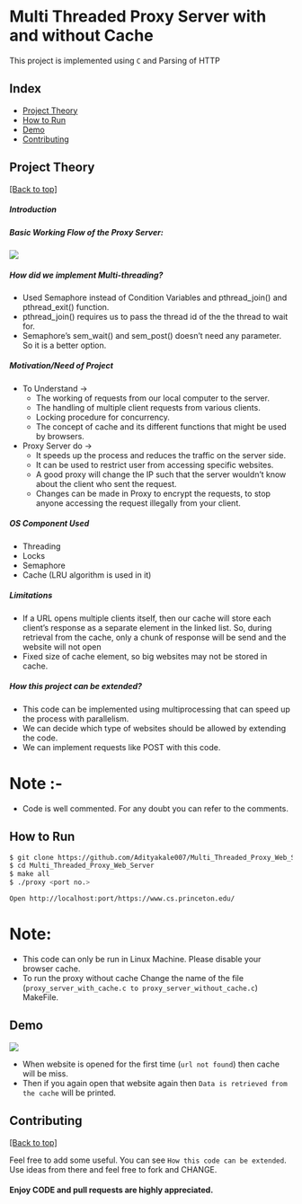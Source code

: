 <h1>Multi Threaded Proxy Server with and without Cache</h1>

This project is implemented using `C` and Parsing of HTTP 


## Index

- [Project Theory](https://github.com/Adityakale007/Multi_Threaded_Proxy_Web_Server#project-theory)
- [How to Run](https://github.com/Adityakale007/Multi_Threaded_Proxy_Web_Server#How-to-Run)
- [Demo](https://github.com/Adityakale007/Multi_Threaded_Proxy_Web_Server#Demo)
- [Contributing](https://github.com/Adityakale007/Multi_Threaded_Proxy_Web_Server#contributing)

## Project Theory

[[Back to top]](https://github.com/Adityakale007/Multi_Threaded_Proxy_Web_Server#index)

##### Introduction

##### Basic Working Flow of the Proxy Server:
![](https://github.com/Adityakale007/Multi_Threaded_Proxy_Web_Server/blob/main/pics/UML.JPG)

##### How did we implement Multi-threading?
- Used Semaphore instead of Condition Variables and pthread_join() and pthread_exit() function. 
- pthread_join() requires us to pass the thread id of the the thread to wait for. 
- Semaphore’s sem_wait() and sem_post() doesn’t need any parameter. So it is a better option. 


##### Motivation/Need of Project
- To Understand → 
  - The working of requests from our local computer to the server.
  - The handling of multiple client requests from various clients.
  - Locking procedure for concurrency.
  - The concept of cache and its different functions that might be used by browsers.
- Proxy Server do → 
  - It speeds up the process and reduces the traffic on the server side.
  - It can be used to restrict user from accessing specific websites.
  - A good proxy will change the IP such that the server wouldn’t know about the client who sent the request.
  - Changes can be made in Proxy to encrypt the requests, to stop anyone accessing the request illegally from your client.
 
##### OS Component Used ​
- Threading
- Locks 
- Semaphore
- Cache (LRU algorithm is used in it)

##### Limitations ​
- If a URL opens multiple clients itself, then our cache will store each client’s response as a separate element in the linked list. So, during retrieval from the cache, only a chunk of response will be send and the website will not open
- Fixed size of cache element, so big websites may not be stored in cache. 

##### How this project can be extended? ​
- This code can be implemented using multiprocessing that can speed up the process with parallelism.
- We can decide which type of websites should be allowed by extending the code.
- We can implement requests like POST with this code.


# Note :-
- Code is well commented. For any doubt you can refer to the comments.


## How to Run

```bash
$ git clone https://github.com/Adityakale007/Multi_Threaded_Proxy_Web_Server.git
$ cd Multi_Threaded_Proxy_Web_Server
$ make all
$ ./proxy <port no.>
```
`Open http://localhost:port/https://www.cs.princeton.edu/`

# Note:
- This code can only be run in Linux Machine. Please disable your browser cache.
- To run the proxy without cache Change the name of the file (`proxy_server_with_cache.c to proxy_server_without_cache.c`) MakeFile.

## Demo
![](https://github.com/Adityakale007/Multi_Threaded_Proxy_Web_Server/blob/main/pics/cache.png)
- When website is opened for the first time (`url not found`) then cache will be miss.
- Then if you again open that website again then `Data is retrieved from the cache` will be printed.

## Contributing

[[Back to top]](https://github.com/Adityakale007/Multi_Threaded_Proxy_Web_Server#index)

Feel free to add some useful. You can see `How this code can be extended`. Use ideas from there and feel free to fork and CHANGE. 

#### Enjoy CODE and pull requests are highly appreciated.

